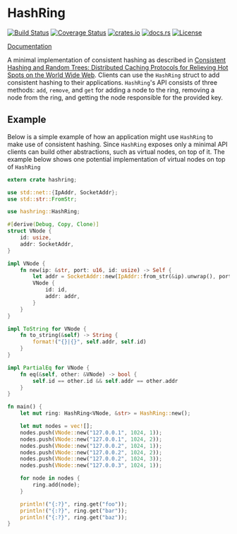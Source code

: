 # HashRing

[![Build Status](https://travis-ci.org/jeromefroe/hashring-rs.svg?branch=master)](https://travis-ci.org/jeromefroe/hashring-rs)
[![Coverage Status](https://coveralls.io/repos/github/jeromefroe/hashring-rs/badge.svg?branch=master)](https://coveralls.io/github/jeromefroe/hashring-rs?branch=master)
[![crates.io](https://img.shields.io/crates/v/hashring.svg)](https://crates.io/crates/hashring/)
[![docs.rs](https://docs.rs/hashring/badge.svg)](https://docs.rs/hashring/)
[![License](https://img.shields.io/badge/license-MIT-blue.svg)](https://raw.githubusercontent.com/jeromefroe/hashring-rs/master/LICENSE)

[Documentation](https://docs.rs/hashring/)

A minimal implementation of consistent hashing as described in [Consistent
Hashing and Random Trees: Distributed Caching Protocols for Relieving Hot
Spots on the World Wide Web](https://www.akamai.com/es/es/multimedia/documents/technical-publication/consistent-hashing-and-random-trees-distributed-caching-protocols-for-relieving-hot-spots-on-the-world-wide-web-technical-publication.pdf).
Clients can use the `HashRing` struct to add consistent hashing to their
applications. `HashRing`'s API consists of three methods: `add`, `remove`,
and `get` for adding a node to the ring, removing a node from the ring, and
getting the node responsible for the provided key.

## Example

Below is a simple example of how an application might use `HashRing` to make
use of consistent hashing. Since `HashRing` exposes only a minimal API clients
can build other abstractions, such as virtual nodes, on top of it. The example
below shows one potential implementation of virtual nodes on top of `HashRing`

```rust
extern crate hashring;

use std::net::{IpAddr, SocketAddr};
use std::str::FromStr;

use hashring::HashRing;

#[derive(Debug, Copy, Clone)]
struct VNode {
    id: usize,
    addr: SocketAddr,
}

impl VNode {
    fn new(ip: &str, port: u16, id: usize) -> Self {
        let addr = SocketAddr::new(IpAddr::from_str(&ip).unwrap(), port);
        VNode {
            id: id,
            addr: addr,
        }
    }
}

impl ToString for VNode {
    fn to_string(&self) -> String {
        format!("{}|{}", self.addr, self.id)
    }
}

impl PartialEq for VNode {
    fn eq(&self, other: &VNode) -> bool {
        self.id == other.id && self.addr == other.addr
    }
}

fn main() {
    let mut ring: HashRing<VNode, &str> = HashRing::new();

    let mut nodes = vec![];
    nodes.push(VNode::new("127.0.0.1", 1024, 1));
    nodes.push(VNode::new("127.0.0.1", 1024, 2));
    nodes.push(VNode::new("127.0.0.2", 1024, 1));
    nodes.push(VNode::new("127.0.0.2", 1024, 2));
    nodes.push(VNode::new("127.0.0.2", 1024, 3));
    nodes.push(VNode::new("127.0.0.3", 1024, 1));

    for node in nodes {
        ring.add(node);
    }

    println!("{:?}", ring.get("foo"));
    println!("{:?}", ring.get("bar"));
    println!("{:?}", ring.get("baz"));
}
```